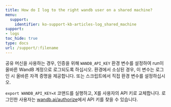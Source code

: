 ```yaml
---
title: How do I log to the right wandb user on a shared machine?
menu:
  support:
    identifier: ko-support-kb-articles-log_shared_machine
support:
- logs
toc_hide: true
type: docs
url: /support/:filename
---
```


공유 머신을 사용하는 경우, 인증을 위해 `WANDB_API_KEY` 환경 변수를 설정하여 run이 올바른 WandB 계정으로 로그되도록 하십시오. 환경에서 소싱된 경우, 이 변수는 로그인 시 올바른 자격 증명을 제공합니다. 또는 스크립트에서 직접 환경 변수를 설정하십시오.

`export WANDB_API_KEY=X` 코맨드를 실행하고, X를 사용자의 API 키로 교체합니다. 로그인한 사용자는 [wandb.ai/authorize](https://app.wandb.ai/authorize)에서 API 키를 찾을 수 있습니다.
